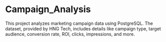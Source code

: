 # Campaign_Analysis
This project analyzes marketing campaign data using PostgreSQL. The dataset, provided by HNG Tech, includes details like campaign type, target audience, conversion rate, ROI, clicks, impressions, and more.
